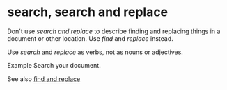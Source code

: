 # search, search and replace

Don't use *search and replace* to describe finding and replacing things in a document or other location. Use *find* and *replace* instead.

Use *search* and *replace* as verbs, not as nouns or adjectives.

Example Search your document. 

See also [](https://worldready.cloudapp.net/Styleguide/Read?id=2700&topicid=33782)[find and replace](https://worldready.cloudapp.net/Styleguide/Read?id=2700&topicid=33782)
